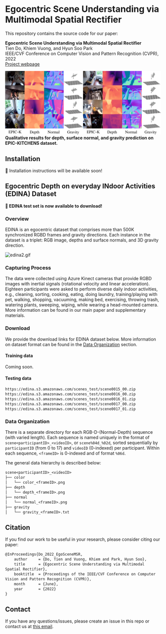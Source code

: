 # Egocentric Scene Understanding via Multimodal Spatial Rectifier

This repository contains the source code for our paper:

**Egocentric Scene Understanding via Multimodal Spatial Rectifier**  
Tien Do, Khiem Vuong, and Hyun Soo Park  
IEEE/CVF Conference on Computer Vision and Pattern Recognition (CVPR), 2022  
[Project webpage](https://tien-d.github.io/egodepthnormal_cvpr22.html) 

[comment]: <> (| [Dataset]&#40;???&#41; | [arXiv]&#40;???&#41; )

![epick_supp_qualitative_small.png](media/epick_supp_qualitative_small.png)
<b>Qualitative results for depth, surface normal, and gravity 
prediction on EPIC-KITCHENS dataset.</b>

## Installation
:star2: Installation instructions will be available soon!

## Egocentric Depth on everyday INdoor Activities (EDINA) Dataset

**:star2: EDINA test set is now available to download!**

### Overview
EDINA is an egocentric dataset that comprises more than 500K synchronized RGBD frames and gravity directions. Each instance in the dataset is a triplet: RGB image, depths and surface normals, and 3D gravity direction.

![edina2.gif](media/edina2.gif)

### Capturing Process
The data were collected using Azure Kinect cameras that provide RGBD images with inertial signals (rotational velocity and linear acceleration). Eighteen participants were asked to perform diverse daily indoor activities, e.g., cleaning, sorting, cooking, eating, doing laundry, training/playing with pet, walking, shopping, vacuuming, making bed, exercising, throwing trash, watering plants, sweeping, wiping, while wearing a head-mounted camera. More information can be found in our main paper and supplementary materials.

### Download
We provide the download links for EDINA dataset below. More information on dataset format can be found in the [Data Organization](#data-organization) section.

#### Training data
Coming soon.

#### Testing data

```
https://edina.s3.amazonaws.com/scenes_test/scene0015_00.zip
https://edina.s3.amazonaws.com/scenes_test/scene0016_00.zip
https://edina.s3.amazonaws.com/scenes_test/scene0016_01.zip
https://edina.s3.amazonaws.com/scenes_test/scene0017_00.zip
https://edina.s3.amazonaws.com/scenes_test/scene0017_01.zip
```

### Data Organization
There is a separate directory for each RGB-D-(Normal-Depth) sequence (with varied length). Each sequence is named uniquely in the format of `scene<participantID>_<videoID>`, or `scene%04d_%02d`, sorted sequentially by `participantID` (from 0 to 17) and `videoID` (0-indexed) per participant. 
Within each sequence, `<frameID>` is 0-indexed and of format `%06d`.

The general data hierarchy is described below:

```
scene<participantID>_<videoID>
├── color
│   └── color_<frameID>.png
├── depth
│   └── depth_<frameID>.png
├── normal
│   └── normal_<frameID>.png
├── gravity
│   └── gravity_<frameID>.txt
```


## Citation
If you find our work to be useful in your research, please consider citing our paper:
```
@InProceedings{Do_2022_EgoSceneMSR,
    author     = {Do, Tien and Vuong, Khiem and Park, Hyun Soo},
    title      = {Egocentric Scene Understanding via Multimodal Spatial Rectifier},
    booktitle  = {Proceedings of the IEEE/CVF Conference on Computer Vision and Pattern Recognition (CVPR)},
    month      = {June},
    year       = {2022}
}
```

## Contact
If you have any questions/issues, please create an issue in this repo or contact us at [this email](doxxx104@umn.edu). 


